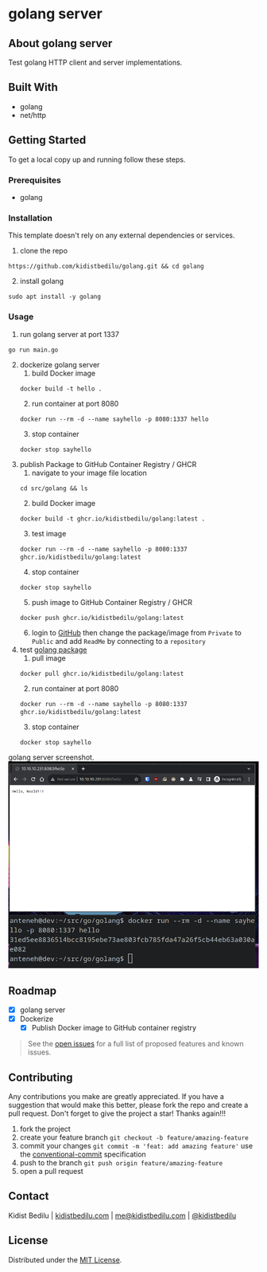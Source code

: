 # golang server

## About golang server

Test golang HTTP client and server implementations.

## Built With

+ golang
+ net/http

## Getting Started

To get a local copy up and running follow these steps.

### Prerequisites

+ golang

### Installation

This template doesn't rely on any external dependencies or services.
1. clone the repo
```shell
https://github.com/kidistbedilu/golang.git && cd golang
```
2. install golang
```shell
sudo apt install -y golang
```

### Usage

1. run golang server at port 1337
```shell
go run main.go
```
2. dockerize golang server
   1. build Docker image
   ```shell
   docker build -t hello .
   ```
   2. run container at port 8080
   ```shell
   docker run --rm -d --name sayhello -p 8080:1337 hello
   ```
   3. stop container
   ```shell
   docker stop sayhello
   ```
3. publish Package to GitHub Container Registry / GHCR  
   1. navigate to your image file location
   ```shell
   cd src/golang && ls
   ```
   2. build Docker image
   ```shell
   docker build -t ghcr.io/kidistbedilu/golang:latest .
   ```
   3. test image
   ```shell
   docker run --rm -d --name sayhello -p 8080:1337 ghcr.io/kidistbedilu/golang:latest
   ```
   4. stop container
   ```shell
   docker stop sayhello
   ```
   5. push image to GitHub Container Registry / GHCR
   ```shell
   docker push ghcr.io/kidistbedilu/golang:latest
   ```
   6. login to [GitHub](https://github.com/) then change the package/image from `Private` to `Public` and add `ReadMe` by connecting to a `repository`
4. test [golang package](https://github.com/kidistbedilu/golang/pkgs/container/golang)
   1. pull image
   ```shell
   docker pull ghcr.io/kidistbedilu/golang:latest
   ```
   2. run container at port 8080
   ```shell
   docker run --rm -d --name sayhello -p 8080:1337 ghcr.io/kidistbedilu/golang:latest
   ```
   3. stop container
   ```shell
   docker stop sayhello
   ```

golang server screenshot.
![golang-screenshot](assets/golang.png)

## Roadmap

- [x] golang server
- [x] Dockerize  
    - [x] Publish Docker image to GitHub container registry

> See the [open issues](https://github.com/kidistbedilu/golang/issues) for a full list of proposed features and known issues.

## Contributing

Any contributions you make are greatly appreciated. If you have a suggestion that would make this better, please fork the repo and create a pull request. Don't forget to give the project a star! Thanks again!!!

1. fork the project
2. create your feature branch `git checkout -b feature/amazing-feature`
3. commit your changes `git commit -m 'feat: add amazing feature'` use the [conventional-commit](https://www.conventionalcommits.org/en/v1.0.0/) specification
4. push to the branch `git push origin feature/amazing-feature`
5. open a pull request

## Contact

Kidist Bedilu | [kidistbedilu.com](kidistbedilu.com) | [me@kidistbedilu.com](me@kidistbedilu.com) | [@kidistbedilu](@kidistbedilu)

## License

Distributed under the [MIT License](https://opensource.org/license/mit/).
